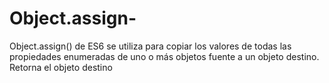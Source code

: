 # Object.assign-
Object.assign() de ES6 se utiliza para copiar los valores de todas las propiedades enumeradas de uno o más objetos fuente a un objeto destino. Retorna el objeto destino
